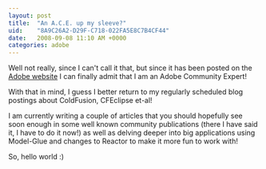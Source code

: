 ```yaml
---
layout: post
title:  "An A.C.E. up my sleeve?"
uid:	"8A9C26A2-D29F-C718-022FA5E8C7B4CF44"
date:   2008-09-08 11:10 AM +0000
categories: adobe
---
```

Well not really, since I can't call it that, but since it has been posted on the <a href="http://www.adobe.com/communities/experts/all.html#alpha-d" title="Adobe - Adobe Community Experts : Find an Adobe Community Expert">Adobe website</a> I can finally admit that I am an Adobe Community Expert! 

With that in mind, I guess I better return to my regularly scheduled blog postings about ColdFusion, CFEclipse et-al! 

I am currently writing a couple of articles that you should hopefully see soon enough in some well known community publications (there I have said it, I have to do it now!) as well as delving deeper into big applications using Model-Glue and changes to Reactor to make it more fun to work with! 

So, hello world :)